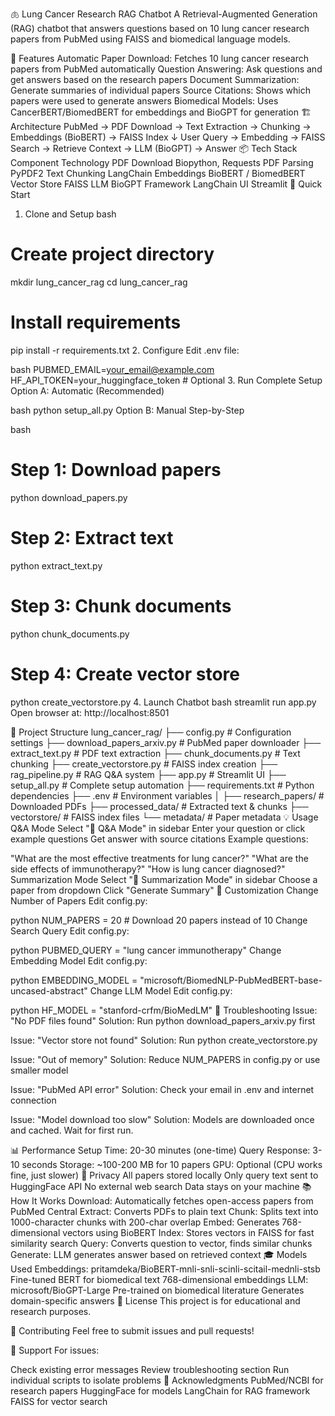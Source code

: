 🫁 Lung Cancer Research RAG Chatbot
A Retrieval-Augmented Generation (RAG) chatbot that answers questions based on 10 lung cancer research papers from PubMed using FAISS and biomedical language models.

🎯 Features
Automatic Paper Download: Fetches 10 lung cancer research papers from PubMed automatically
Question Answering: Ask questions and get answers based on the research papers
Document Summarization: Generate summaries of individual papers
Source Citations: Shows which papers were used to generate answers
Biomedical Models: Uses CancerBERT/BiomedBERT for embeddings and BioGPT for generation
🏗️ Architecture
PubMed → PDF Download → Text Extraction → Chunking → Embeddings (BioBERT) → FAISS Index
                                                                                    ↓
User Query → Embedding → FAISS Search → Retrieve Context → LLM (BioGPT) → Answer
📦 Tech Stack
Component	Technology
PDF Download	Biopython, Requests
PDF Parsing	PyPDF2
Text Chunking	LangChain
Embeddings	BioBERT / BiomedBERT
Vector Store	FAISS
LLM	BioGPT
Framework	LangChain
UI	Streamlit
🚀 Quick Start
1. Clone and Setup
bash
# Create project directory
mkdir lung_cancer_rag
cd lung_cancer_rag

# Install requirements
pip install -r requirements.txt
2. Configure
Edit .env file:

bash
PUBMED_EMAIL=your_email@example.com
HF_API_TOKEN=your_huggingface_token  # Optional
3. Run Complete Setup
Option A: Automatic (Recommended)

bash
python setup_all.py
Option B: Manual Step-by-Step

bash
# Step 1: Download papers
python download_papers.py

# Step 2: Extract text
python extract_text.py

# Step 3: Chunk documents
python chunk_documents.py

# Step 4: Create vector store
python create_vectorstore.py
4. Launch Chatbot
bash
streamlit run app.py
Open browser at: http://localhost:8501

📁 Project Structure
lung_cancer_rag/
├── config.py                    # Configuration settings
├── download_papers_arxiv.py           # PubMed paper downloader
├── extract_text.py              # PDF text extraction
├── chunk_documents.py           # Text chunking
├── create_vectorstore.py        # FAISS index creation
├── rag_pipeline.py              # RAG Q&A system
├── app.py                       # Streamlit UI
├── setup_all.py                 # Complete setup automation
├── requirements.txt             # Python dependencies
├── .env                         # Environment variables
│
├── research_papers/             # Downloaded PDFs
├── processed_data/              # Extracted text & chunks
├── vectorstore/                 # FAISS index files
└── metadata/                    # Paper metadata
💡 Usage
Q&A Mode
Select "💬 Q&A Mode" in sidebar
Enter your question or click example questions
Get answer with source citations
Example questions:

"What are the most effective treatments for lung cancer?"
"What are the side effects of immunotherapy?"
"How is lung cancer diagnosed?"
Summarization Mode
Select "📄 Summarization Mode" in sidebar
Choose a paper from dropdown
Click "Generate Summary"
🔧 Customization
Change Number of Papers
Edit config.py:

python
NUM_PAPERS = 20  # Download 20 papers instead of 10
Change Search Query
Edit config.py:

python
PUBMED_QUERY = "lung cancer immunotherapy"
Change Embedding Model
Edit config.py:

python
EMBEDDING_MODEL = "microsoft/BiomedNLP-PubMedBERT-base-uncased-abstract"
Change LLM Model
Edit config.py:

python
HF_MODEL = "stanford-crfm/BioMedLM"
🐛 Troubleshooting
Issue: "No PDF files found"
Solution: Run python download_papers_arxiv.py first

Issue: "Vector store not found"
Solution: Run python create_vectorstore.py

Issue: "Out of memory"
Solution: Reduce NUM_PAPERS in config.py or use smaller model

Issue: "PubMed API error"
Solution: Check your email in .env and internet connection

Issue: "Model download too slow"
Solution: Models are downloaded once and cached. Wait for first run.

📊 Performance
Setup Time: 20-30 minutes (one-time)
Query Response: 3-10 seconds
Storage: ~100-200 MB for 10 papers
GPU: Optional (CPU works fine, just slower)
🔐 Privacy
All papers stored locally
Only query text sent to HuggingFace API
No external web search
Data stays on your machine
📚 How It Works
Download: Automatically fetches open-access papers from PubMed Central
Extract: Converts PDFs to plain text
Chunk: Splits text into 1000-character chunks with 200-char overlap
Embed: Generates 768-dimensional vectors using BioBERT
Index: Stores vectors in FAISS for fast similarity search
Query: Converts question to vector, finds similar chunks
Generate: LLM generates answer based on retrieved context
🎓 Models Used
Embeddings: pritamdeka/BioBERT-mnli-snli-scinli-scitail-mednli-stsb
Fine-tuned BERT for biomedical text
768-dimensional embeddings
LLM: microsoft/BioGPT-Large
Pre-trained on biomedical literature
Generates domain-specific answers
📝 License
This project is for educational and research purposes.

🤝 Contributing
Feel free to submit issues and pull requests!

📧 Support
For issues:

Check existing error messages
Review troubleshooting section
Run individual scripts to isolate problems
🙏 Acknowledgments
PubMed/NCBI for research papers
HuggingFace for models
LangChain for RAG framework
FAISS for vector search
